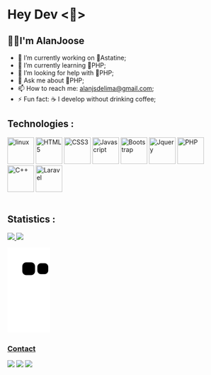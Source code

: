 <h1>Hey Dev &lt👋&gt</h1>
<h2>👨‍💻️I'm AlanJoose</h2>

- 🔭 I’m currently working on 🧪Astatine;
- 🌱 I’m currently learning 🐘PHP;
- 🤔 I’m looking for help with 🐘PHP;
- 💬 Ask me about 🐘PHP;
- 📫 How to reach me: alanjsdelima@gmail.com;
- ⚡ Fun fact: ☕️ I develop without drinking coffee;

<h2> Technologies :</h2>
<div>
<img src="https://cdn.jsdelivr.net/gh/devicons/devicon/icons/linux/linux-original.svg" width="60px" height="60px" title="linux"/>
<img src="https://cdn.jsdelivr.net/gh/devicons/devicon/icons/html5/html5-original.svg" width="60px" height="60px" title="HTML5"/>
<img src="https://cdn.jsdelivr.net/gh/devicons/devicon/icons/css3/css3-original.svg" width="60px" height="60px" title="CSS3"/>
<img src="https://cdn.jsdelivr.net/gh/devicons/devicon/icons/javascript/javascript-original.svg" width="60px" height="60px" title="Javascript"/>
<img src="https://cdn.jsdelivr.net/gh/devicons/devicon/icons/bootstrap/bootstrap-original.svg" width="60px" height="60px" title="Bootstrap"/>
<img src="https://cdn.jsdelivr.net/gh/devicons/devicon/icons/jquery/jquery-original.svg" width="60px" height="60px" title="Jquery"/>
<img src="https://cdn.jsdelivr.net/gh/devicons/devicon/icons/php/php-plain.svg" width="60px" height="60px" title="PHP"/>
<img src="https://cdn.jsdelivr.net/gh/devicons/devicon/icons/cplusplus/cplusplus-original.svg" width="60px" height="60px" title="C++"/>
<img src="https://cdn.jsdelivr.net/gh/devicons/devicon/icons/laravel/laravel-plain-wordmark.svg" width="60px" height="60px" title="Laravel"/>
 </div>
<br>

 <h2>Statistics :</h2>
 
 <div>
<a href="https://github.com/Alanjoose">
<img height="180em" src="https://github-readme-stats.vercel.app/api/top-langs/?username=Alanjoose&layout=compact&langs_count=7&theme=dracula"/>
<img height="180em" src="https://github-readme-stats.vercel.app/api?username=Alanjoose&show_icons=true&theme=dracula&include_all_commits=true&count_private=true"/>
  </div>
 
 ![Snake animation](https://github.com/Alanjoose/Alanjoose/blob/output/github-contribution-grid-snake.svg)
 
  ### Contact
 <div>
  <a href="https://www.linkedin.com/in/alan-jos%C3%A9-209b51216/" target="_blank">
  <img src="https://img.shields.io/badge/-LinkedIn-%230077B5?style=for-the-badge&logo=linkedin&logoColor=white" target="_blank"></a>  
  
  <a href="https://www.instagram.com/alan0js" target="_blank">
  <img src="https://img.shields.io/badge/-Instagram-%23E4405F?style=for-the-badge&logo=instagram&logoColor=white" target="_blank"></a>
  
  <a href = "alanjsdelima@gmail.com">
  <img src="https://img.shields.io/badge/Gmail-D14836?style=for-the-badge&logo=gmail&logoColor=white" target="_blank"></a>
 </div>
